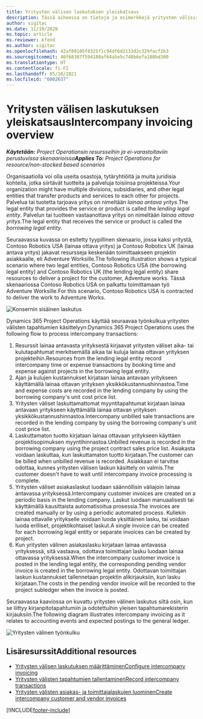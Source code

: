 ```yaml
---
title: Yritysten välisen laskutuksen yleiskatsaus
description: Tässä aiheessa on tietoja ja esimerkkejä yritysten välisistä laskuista projekteissa.
author: sigitac
ms.date: 11/19/2020
ms.topic: article
ms.reviewer: kfend
ms.author: sigitac
ms.openlocfilehash: 42af89105f8325f1c94df6d2133d2c329facf2b3
ms.sourcegitcommit: 40f68387f594180af64a5e5c748b6efa188bd300
ms.translationtype: HT
ms.contentlocale: fi-FI
ms.lasthandoff: 05/10/2021
ms.locfileid: "6002637"
---
```

# <a name="intercompany-invoicing-overview"></a><span data-ttu-id="c9c57-103">Yritysten välisen laskutuksen yleiskatsaus</span><span class="sxs-lookup"><span data-stu-id="c9c57-103">Intercompany invoicing overview</span></span>

<span data-ttu-id="c9c57-104">_**Käytetään:** Project Operationsin resursseihin ja ei-varastoitaviin perustuvissa skenaarioissa_</span><span class="sxs-lookup"><span data-stu-id="c9c57-104">_**Applies To:** Project Operations for resource/non-stocked based scenarios_</span></span>

<span data-ttu-id="c9c57-105">Organisaatiolla voi olla useita osastoja, tytäryhtiöitä ja muita juridisia kohteita, jotka siirtävät tuotteita ja palveluja toisiinsa projekteissa.</span><span class="sxs-lookup"><span data-stu-id="c9c57-105">Your organization might have multiple divisions, subsidiaries, and other legal entities that transfer products and services to each other for projects.</span></span> <span data-ttu-id="c9c57-106">Palvelua tai tuotetta tarjoava yritys on nimeltään *lainaa antava yritys*.</span><span class="sxs-lookup"><span data-stu-id="c9c57-106">The legal entity that provides the service or product is called the *lending legal entity*.</span></span> <span data-ttu-id="c9c57-107">Palvelun tai tuotteen vastaanottava yritys on nimeltään *lainaa ottava yritys*.</span><span class="sxs-lookup"><span data-stu-id="c9c57-107">The legal entity that receives the service or product is called the *borrowing legal entity*.</span></span>

<span data-ttu-id="c9c57-108">Seuraavassa kuvassa on esitetty tyypillinen skenaario, jossa kaksi yritystä, Contoso Robotics USA (lainaa ottava yritys) ja Contoso Robotics UK (lainaa antava yritys) jakavat resursseja keskenään toimittaakseen projektin asiakkaalle, eli Adventure Worksille.</span><span class="sxs-lookup"><span data-stu-id="c9c57-108">The following illustration shows a typical scenario where two legal entities, Contoso Robotics USA (the borrowing legal entity) and Contoso Robotics UK (the lending legal entity) share resources to deliver a project for the customer, Adventure works.</span></span> <span data-ttu-id="c9c57-109">Tässä skenaariossa Contoso Robotics USA on palkattu toimittamaan työ Adventure Worksille.</span><span class="sxs-lookup"><span data-stu-id="c9c57-109">For this scenario, Contoso Robotics USA is contracted to deliver the work to Adventure Works.</span></span>

![Konsernin sisäinen laskutus](./media/IntercompanyScenario.png) 

<span data-ttu-id="c9c57-111">Dynamics 365 Project Operations käyttää seuraavaa työnkulkua yritysten välisten tapahtumien käsittelyyn:</span><span class="sxs-lookup"><span data-stu-id="c9c57-111">Dynamics 365 Project Operations uses the following flow to process intercompany transactions:</span></span>

1. <span data-ttu-id="c9c57-112">Resurssit lainaa antavasta yrityksestä kirjaavat yritysten väliset aika- tai kulutapahtumat merkitsemällä aikaa tai kuluja lainaa ottavan yrityksen projekteihin.</span><span class="sxs-lookup"><span data-stu-id="c9c57-112">Resources from the lending legal entity record intercompany time or expense transactions by booking time and expense against projects in the borrowing legal entity.</span></span>
2. <span data-ttu-id="c9c57-113">Ajan ja kulujen kustannukset kirjataan lainaa antavaan yritykseen käyttämällä lainaa ottavan yrityksen yksikkökustannushinnastoa.</span><span class="sxs-lookup"><span data-stu-id="c9c57-113">Time and expense costs are recorded in the lending company by using the borrowing company's unit cost price list.</span></span>
3. <span data-ttu-id="c9c57-114">Yritysten väliset laskuttamattomat myyntitapahtumat kirjataan lainaa antavaan yritykseen käyttämällä lainaa ottavan yrityksen yksikkökustannushinnastoa.</span><span class="sxs-lookup"><span data-stu-id="c9c57-114">Intercompany unbilled sale transactions are recorded in the lending company by using the borrowing company's unit cost price list.</span></span>
4. <span data-ttu-id="c9c57-115">Laskuttamaton tuotto kirjataan lainaa ottavaan yritykseen käyttäen projektisopimuksen myyntihinnastoa.</span><span class="sxs-lookup"><span data-stu-id="c9c57-115">Unbilled revenue is recorded in the borrowing company using the project contract sales price list.</span></span> <span data-ttu-id="c9c57-116">Asiakasta voidaan laskuttaa, kun laskuttamaton tuotto kirjataan.</span><span class="sxs-lookup"><span data-stu-id="c9c57-116">The customer can be billed when unbilled revenue is recorded.</span></span> <span data-ttu-id="c9c57-117">Asiakkaan ei tarvitse odottaa, kunnes yritysten välisen laskun käsittely on valmis.</span><span class="sxs-lookup"><span data-stu-id="c9c57-117">The customer doesn't have to wait until intercompany invoice processing is complete.</span></span>
5. <span data-ttu-id="c9c57-118">Yritysten väliset asiakaslaskut luodaan säännöllisin väliajoin lainaa antavassa yrityksessä.</span><span class="sxs-lookup"><span data-stu-id="c9c57-118">Intercompany customer invoices are created on a periodic basis in the lending company.</span></span> <span data-ttu-id="c9c57-119">Laskut luodaan manuaalisesti tai käyttämällä kausittaista automatisoitua prosessia.</span><span class="sxs-lookup"><span data-stu-id="c9c57-119">The invoices are created manually or by using a periodic automated process.</span></span> <span data-ttu-id="c9c57-120">Kullekin lainaa ottavalle yritykselle voidaan luoda yksittäinen lasku, tai voidaan luoda erilliset, projektikohtaiset laskut.</span><span class="sxs-lookup"><span data-stu-id="c9c57-120">A single invoice can be created for each borrowing legal entity or separate invoices can be created by project.</span></span>
6. <span data-ttu-id="c9c57-121">Kun yritysten välinen asiakaslasku kirjataan lainaa antavassa yrityksessä, sitä vastaava, odottava toimittajan lasku luodaan lainaa ottavassa yrityksessä.</span><span class="sxs-lookup"><span data-stu-id="c9c57-121">When the intercompany customer invoice is posted in the lending legal entity, the corresponding pending vendor invoice is created in the borrowing legal entity.</span></span> <span data-ttu-id="c9c57-122">Odottavan toimittajan laskun kustannukset tallennetaan projektin alikirjauksiin, kun lasku kirjataan.</span><span class="sxs-lookup"><span data-stu-id="c9c57-122">The costs in the pending vendor invoice will be recorded to the project subledger when the invoice is posted.</span></span>

<span data-ttu-id="c9c57-123">Seuraavassa kaaviossa on kuvattu yritysten välinen laskutus siltä osin, kun se liittyy kirjanpitotapahtumiin ja odotettuihin yleisen tapahtumarekisterin kirjauksiin.</span><span class="sxs-lookup"><span data-stu-id="c9c57-123">The following diagram illustrates intercompany invoicing as it relates to accounting events and expected postings to the general ledger.</span></span>

![Yritysten välinen työnkulku](./media/IntercompanyFlow.png)

## <a name="additional-resources"></a><span data-ttu-id="c9c57-125">Lisäresurssit</span><span class="sxs-lookup"><span data-stu-id="c9c57-125">Additional resources</span></span>

- [<span data-ttu-id="c9c57-126">Yritysten välisen laskutuksen määrittäminen</span><span class="sxs-lookup"><span data-stu-id="c9c57-126">Configure intercompany invoicing</span></span>](configure-intercompany-invoicing.md)
- [<span data-ttu-id="c9c57-127">Yritysten välisten tapahtumien tallentaminen</span><span class="sxs-lookup"><span data-stu-id="c9c57-127">Record intercompany transactions</span></span>](create-intercompany-transactions.md)
- [<span data-ttu-id="c9c57-128">Yritysten välisten asiakas- ja toimittajalaskujen luominen</span><span class="sxs-lookup"><span data-stu-id="c9c57-128">Create intercompany customer and vendor invoices</span></span>](create-intercompany-customer-vendor-invoices.md)


[!INCLUDE[footer-include](../includes/footer-banner.md)]